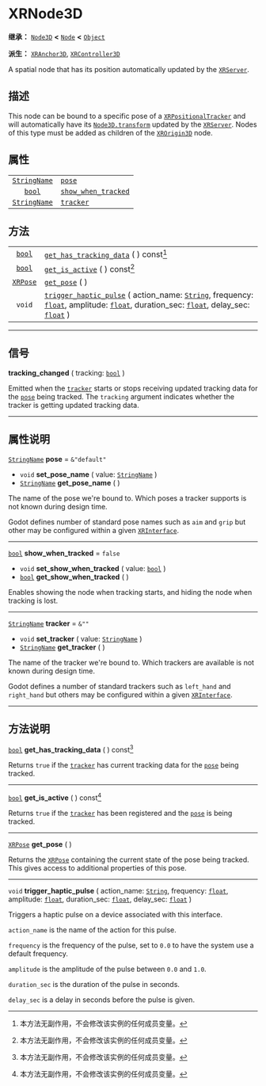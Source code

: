 <!-- ⚠ 请勿编辑本文件 ⚠ -->
<!-- 本文档使用脚本从 WeDot 引擎源码仓库生成。 -->
<!-- 生成脚本：https://github.com/WeDot-Engine/WeDot/tree/4.3/doc/tools/make_md.py； -->
<!-- 原文件：https://github.com/WeDot-Engine/WeDot/tree/4.3/doc/classes/XRNode3D.xml。 -->

<div id="_class_xrnode3d"></div>

# XRNode3D

**继承：** [`Node3D`](class_node3d.md) **<** [`Node`](class_node.md) **<** [`Object`](class_object.md)

**派生：** [`XRAnchor3D`](class_xranchor3d.md), [`XRController3D`](class_xrcontroller3d.md)

A spatial node that has its position automatically updated by the [`XRServer`](class_xrserver.md).

## 描述

This node can be bound to a specific pose of a [`XRPositionalTracker`](class_xrpositionaltracker.md) and will automatically have its [`Node3D.transform`](#class_node3d_property_transform) updated by the [`XRServer`](class_xrserver.md). Nodes of this type must be added as children of the [`XROrigin3D`](class_xrorigin3d.md) node.

## 属性

|||
|:-:|:--|
| [`StringName`](class_stringname.md) | [`pose`](#class_xrnode3d_property_pose)                           | ``&"default"`` |
| [`bool`](class_bool.md)             | [`show_when_tracked`](#class_xrnode3d_property_show_when_tracked) | ``false``      |
| [`StringName`](class_stringname.md) | [`tracker`](#class_xrnode3d_property_tracker)                     | ``&""``        |

## 方法

|||
|:-:|:--|
| [`bool`](class_bool.md)     | [`get_has_tracking_data`](class_xrnode3dmd#class_xrnode3d_method_get_has_tracking_data) ( ) const[^const]                                                                                                                                                                                     |
| [`bool`](class_bool.md)     | [`get_is_active`](class_xrnode3dmd#class_xrnode3d_method_get_is_active) ( ) const[^const]                                                                                                                                                                                                     |
| [`XRPose`](class_xrpose.md) | [`get_pose`](class_xrnode3dmd#class_xrnode3d_method_get_pose) ( )                                                                                                                                                                                                                             |
| `void`                      | [`trigger_haptic_pulse`](class_xrnode3dmd#class_xrnode3d_method_trigger_haptic_pulse) ( action_name: [`String`](class_string.md), frequency: [`float`](class_float.md), amplitude: [`float`](class_float.md), duration_sec: [`float`](class_float.md), delay_sec: [`float`](class_float.md) ) |

<!-- rst-class:: classref-section-separator -->

---

## 信号

<div id="_class_class_xrnode3d_signal_tracking_changed"></div>

**tracking_changed** ( tracking: [`bool`](class_bool.md) ) <div id="class_xrnode3d_signal_tracking_changed"></div>

Emitted when the [`tracker`](#class_xrnode3d_property_tracker) starts or stops receiving updated tracking data for the [`pose`](#class_xrnode3d_property_pose) being tracked. The `tracking` argument indicates whether the tracker is getting updated tracking data.

<!-- rst-class:: classref-section-separator -->

---

## 属性说明

<div id="_class_xrnode3d_property_pose"></div>

[`StringName`](class_stringname.md) **pose** = ``&"default"`` <div id="class_xrnode3d_property_pose"></div>

- `void` **set_pose_name** ( value: [`StringName`](class_stringname.md) )
- [`StringName`](class_stringname.md) **get_pose_name** ( )

The name of the pose we're bound to. Which poses a tracker supports is not known during design time.

Godot defines number of standard pose names such as `aim` and `grip` but other may be configured within a given [`XRInterface`](class_xrinterface.md).

<!-- rst-class:: classref-item-separator -->

---

<div id="_class_xrnode3d_property_show_when_tracked"></div>

[`bool`](class_bool.md) **show_when_tracked** = ``false`` <div id="class_xrnode3d_property_show_when_tracked"></div>

- `void` **set_show_when_tracked** ( value: [`bool`](class_bool.md) )
- [`bool`](class_bool.md) **get_show_when_tracked** ( )

Enables showing the node when tracking starts, and hiding the node when tracking is lost.

<!-- rst-class:: classref-item-separator -->

---

<div id="_class_xrnode3d_property_tracker"></div>

[`StringName`](class_stringname.md) **tracker** = ``&""`` <div id="class_xrnode3d_property_tracker"></div>

- `void` **set_tracker** ( value: [`StringName`](class_stringname.md) )
- [`StringName`](class_stringname.md) **get_tracker** ( )

The name of the tracker we're bound to. Which trackers are available is not known during design time.

Godot defines a number of standard trackers such as `left_hand` and `right_hand` but others may be configured within a given [`XRInterface`](class_xrinterface.md).

<!-- rst-class:: classref-section-separator -->

---

## 方法说明

<div id="_class_xrnode3d_method_get_has_tracking_data"></div>

[`bool`](class_bool.md) **get_has_tracking_data** ( ) const[^const]<div id="class_xrnode3d_method_get_has_tracking_data"></div>

Returns `true` if the [`tracker`](#class_xrnode3d_property_tracker) has current tracking data for the [`pose`](#class_xrnode3d_property_pose) being tracked.

<!-- rst-class:: classref-item-separator -->

---

<div id="_class_xrnode3d_method_get_is_active"></div>

[`bool`](class_bool.md) **get_is_active** ( ) const[^const]<div id="class_xrnode3d_method_get_is_active"></div>

Returns `true` if the [`tracker`](#class_xrnode3d_property_tracker) has been registered and the [`pose`](#class_xrnode3d_property_pose) is being tracked.

<!-- rst-class:: classref-item-separator -->

---

<div id="_class_xrnode3d_method_get_pose"></div>

[`XRPose`](class_xrpose.md) **get_pose** ( )<div id="class_xrnode3d_method_get_pose"></div>

Returns the [`XRPose`](class_xrpose.md) containing the current state of the pose being tracked. This gives access to additional properties of this pose.

<!-- rst-class:: classref-item-separator -->

---

<div id="_class_xrnode3d_method_trigger_haptic_pulse"></div>

`void` **trigger_haptic_pulse** ( action_name: [`String`](class_string.md), frequency: [`float`](class_float.md), amplitude: [`float`](class_float.md), duration_sec: [`float`](class_float.md), delay_sec: [`float`](class_float.md) )<div id="class_xrnode3d_method_trigger_haptic_pulse"></div>

Triggers a haptic pulse on a device associated with this interface.

 `action_name` is the name of the action for this pulse.

 `frequency` is the frequency of the pulse, set to `0.0` to have the system use a default frequency.

 `amplitude` is the amplitude of the pulse between `0.0` and `1.0`.

 `duration_sec` is the duration of the pulse in seconds.

 `delay_sec` is a delay in seconds before the pulse is given.

[^virtual]: 本方法通常需要用户覆盖才能生效。
[^const]: 本方法无副作用，不会修改该实例的任何成员变量。
[^vararg]: 本方法除了能接受在此处描述的参数外，还能够继续接受任意数量的参数。
[^constructor]: 本方法用于构造某个类型。
[^static]: 调用本方法无需实例，可直接使用类名进行调用。
[^operator]: 本方法描述的是使用本类型作为左操作数的有效运算符。
[^bitfield]: 这个值是由下列位标志构成位掩码的整数。
[^void]: 无返回值。
